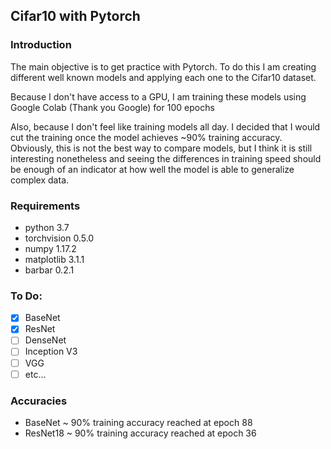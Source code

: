 ## Cifar10 with Pytorch

### Introduction
The main objective is to get practice with Pytorch. To do this I am creating different well known models and applying each one to the Cifar10 dataset. <br>

Because I don't have access to a GPU, I am training these models using Google Colab (Thank you Google) for 100 epochs <br>

Also, because I don't feel like training models all day. I decided that I would cut the training once the model achieves ~90% training accuracy. Obviously, this is not the best way to compare models, but I think it is still interesting nonetheless and seeing the differences in training speed should be enough of an indicator at how well the model is able to generalize complex data.

### Requirements
* python 3.7
* torchvision 0.5.0
* numpy 1.17.2
* matplotlib 3.1.1
* barbar 0.2.1

### To Do:
- [x] BaseNet
- [x] ResNet
- [ ] DenseNet
- [ ] Inception V3
- [ ] VGG
- [ ] etc...

### Accuracies
- BaseNet ~ 90% training accuracy reached at epoch 88
- ResNet18 ~ 90% training accuracy reached at epoch 36
